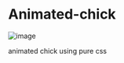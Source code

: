 # Animated-chick
![image](https://user-images.githubusercontent.com/86425586/199108216-d1da49e6-86ed-4525-907f-25a62961cc27.png)

animated chick using pure css
